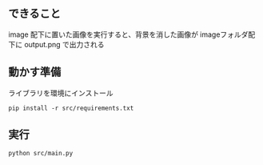 ## できること 
image 配下に置いた画像を実行すると、背景を消した画像が imageフォルダ配下に output.png で出力される

## 動かす準備
ライブラリを環境にインストール
```
pip install -r src/requirements.txt 
```

## 実行
```
python src/main.py   
```